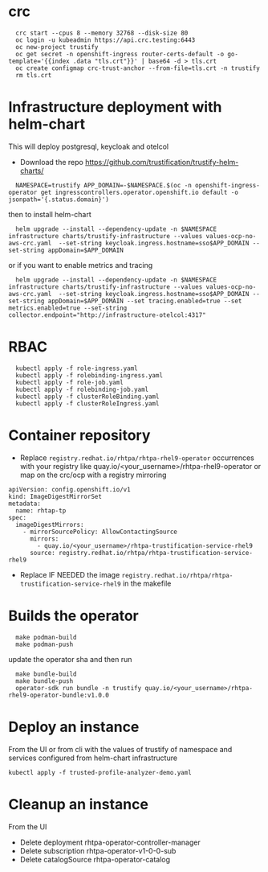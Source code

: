 # crc
```console 
  crc start --cpus 8 --memory 32768 --disk-size 80
  oc login -u kubeadmin https://api.crc.testing:6443
  oc new-project trustify
  oc get secret -n openshift-ingress router-certs-default -o go-template='{{index .data "tls.crt"}}' | base64 -d > tls.crt
  oc create configmap crc-trust-anchor --from-file=tls.crt -n trustify
  rm tls.crt
```

# Infrastructure deployment with helm-chart
  This will deploy postgresql, keycloak and otelcol
- Download the repo https://github.com/trustification/trustify-helm-charts/ 
```console 
  NAMESPACE=trustify APP_DOMAIN=-$NAMESPACE.$(oc -n openshift-ingress-operator get ingresscontrollers.operator.openshift.io default -o jsonpath='{.status.domain}')
```
then to install helm-chart
```console 
  helm upgrade --install --dependency-update -n $NAMESPACE infrastructure charts/trustify-infrastructure --values values-ocp-no-aws-crc.yaml  --set-string keycloak.ingress.hostname=sso$APP_DOMAIN --set-string appDomain=$APP_DOMAIN
```
or if you want to enable metrics and tracing
```console 
  helm upgrade --install --dependency-update -n $NAMESPACE infrastructure charts/trustify-infrastructure --values values-ocp-no-aws-crc.yaml  --set-string keycloak.ingress.hostname=sso$APP_DOMAIN --set-string appDomain=$APP_DOMAIN --set tracing.enabled=true --set metrics.enabled=true --set-string collector.endpoint="http://infrastructure-otelcol:4317"
```

# RBAC
```console
  kubectl apply -f role-ingress.yaml
  kubectl apply -f rolebinding-ingress.yaml
  kubectl apply -f role-job.yaml
  kubectl apply -f rolebinding-job.yaml
  kubectl apply -f clusterRoleBinding.yaml
  kubectl apply -f clusterRoleIngress.yaml
```

# Container repository
- Replace ```registry.redhat.io/rhtpa/rhtpa-rhel9-operator``` occurrences with your registry like quay.io/<your_username>/rhtpa-rhel9-operator 
  or map on the crc/ocp with a registry mirroring 
  
```console
apiVersion: config.openshift.io/v1
kind: ImageDigestMirrorSet
metadata:
  name: rhtap-tp
spec:
  imageDigestMirrors:
    - mirrorSourcePolicy: AllowContactingSource
      mirrors:
        - quay.io/<your_username>/rhtpa-trustification-service-rhel9
      source: registry.redhat.io/rhtpa/rhtpa-trustification-service-rhel9
 ```
  

- Replace IF NEEDED the image ```registry.redhat.io/rhtpa/rhtpa-trustification-service-rhel9``` in the makefile 

# Builds the operator
```console
  make podman-build
  make podman-push
 ```
update the operator sha and then run
```console
  make bundle-build
  make bundle-push
  operator-sdk run bundle -n trustify quay.io/<your_username>/rhtpa-rhel9-operator-bundle:v1.0.0
```

# Deploy an instance
From the UI or from cli with the values of trustify of namespace and services configured from helm-chart infrastructure
```console
kubectl apply -f trusted-profile-analyzer-demo.yaml
```

# Cleanup an instance
From the UI
- Delete deployment rhtpa-operator-controller-manager 
- Delete subscription rhtpa-operator-v1-0-0-sub
- Delete catalogSource rhtpa-operator-catalog

